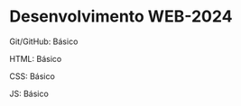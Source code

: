 <h1 aling="center"> Desenvolvimento WEB-2024</h1>
    <p>Git/GitHub: Básico</p>
    <p>HTML: Básico</p>
    <p>CSS: Básico</p>
    <p>JS: Básico</p>



